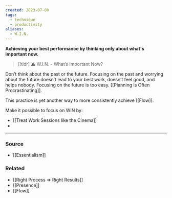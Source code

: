 ```yaml
---
created: 2023-07-08
tags:
  - technique
  - productivity
aliases:
  - W.I.N.
---
```

**Achieving your best performance by thinking only about what's important now.**

> [!tldr] ⚠️ W.I.N. - What’s Important Now?

Don’t think about the past or the future. Focusing on the past and worrying about the future doesn’t lead to your best work, doesn’t feel good, and helps nobody. Focusing on the future is too easy. [[Planning is Often Procrastinating]].

This practice is yet another way to more consistently achieve [[Flow]]. 

Make it possible to focus on WIN by:
- [[Treat Work Sessions like the Cinema]]
- 

****
### Source
- [[Essentialism]]

### Related
- [[Right Process ⇒ Right Results]]
- [[Presence]]
- [[Flow]]